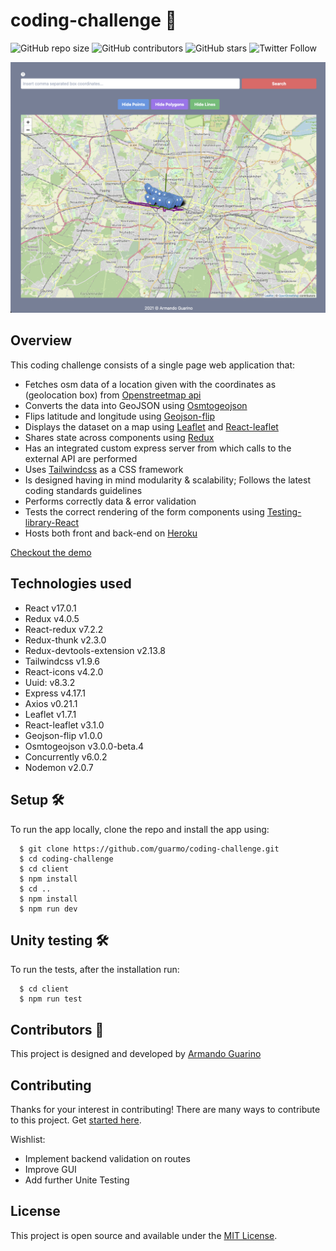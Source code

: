 # coding-challenge :rocket:

![GitHub repo size](https://img.shields.io/github/repo-size/guarmo/coding-challenge)
![GitHub contributors](https://img.shields.io/github/contributors/guarmo/coding-challenge)
![GitHub stars](https://img.shields.io/github/stars/guarmo/coding-challenge?style=social)
![Twitter Follow](https://img.shields.io/twitter/follow/_guarmo?style=social)

![Screenshot](Screenshot.png)

## Overview

This coding challenge consists of a single page web application that:
- Fetches osm data of a location given with the coordinates as (geolocation box) from [Openstreetmap api](https://www.openstreetmap.org/api/0.6/map)
- Converts the data into GeoJSON using [Osmtogeojson](https://github.com/tyrasd/osmtogeojson)
- Flips latitude and longitude using [Geojson-flip](https://www.npmjs.com/package/geojson-flip)
- Displays the dataset on a map using [Leaflet](https://leafletjs.com/) and [React-leaflet](https://react-leaflet.js.org/)
- Shares state across components using [Redux](https://redux.js.org/)
- Has an integrated custom express server from which calls to the external API are performed
- Uses [Tailwindcss](https://tailwindcss.com/) as a CSS framework
- Is designed having in mind modularity & scalability; Follows the latest coding standards guidelines
- Performs correctly data & error validation
- Tests the correct rendering of the form components using [Testing-library-React](https://testing-library.com/docs/react-testing-library/intro/)
- Hosts both front and back-end on [Heroku](https://coding--challenge.herokuapp.com/)

[Checkout the demo](https://coding--challenge.herokuapp.com/)

## Technologies used

- React v17.0.1
- Redux v4.0.5
- React-redux v7.2.2
- Redux-thunk v2.3.0
- Redux-devtools-extension v2.13.8
- Tailwindcss v1.9.6
- React-icons v4.2.0
- Uuid: v8.3.2
- Express v4.17.1
- Axios v0.21.1
- Leaflet v1.7.1
- React-leaflet v3.1.0
- Geojson-flip v1.0.0
- Osmtogeojson v3.0.0-beta.4
- Concurrently v6.0.2
- Nodemon v2.0.7

## Setup :hammer_and_wrench:

To run the app locally, clone the repo and install the app using:

```
  $ git clone https://github.com/guarmo/coding-challenge.git
  $ cd coding-challenge
  $ cd client
  $ npm install
  $ cd ..
  $ npm install
  $ npm run dev
```

## Unity testing :hammer_and_wrench:

To run the tests, after the installation run:

```
  $ cd client
  $ npm run test
```

## Contributors :sparkler:

This project is designed and developed by [Armando Guarino](https://armandoguarino.dev)

## Contributing

Thanks for your interest in contributing! There are many ways to contribute to this project. Get [started here](CONTRIBUTING.md).

Wishlist:

- Implement backend validation on routes
- Improve GUI
- Add further Unite Testing

## License

This project is open source and available under the [MIT License](LICENSE.md).
